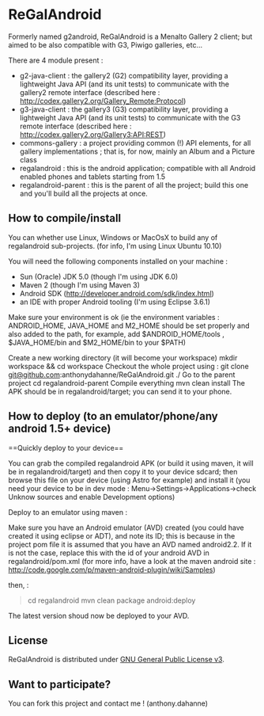 ReGalAndroid
=============

Formerly named g2android, ReGalAndroid is a Menalto Gallery 2 client; but aimed to be also compatible with G3, Piwigo galleries, etc...

There are 4 module present :

- g2-java-client : the gallery2 (G2) compatibility layer, providing a lightweight Java API (and its unit tests) to communicate with the gallery2 remote interface (described here : http://codex.gallery2.org/Gallery_Remote:Protocol)
- g3-java-client : the gallery3 (G3) compatibility layer, providing a lightweight Java API (and its unit tests) to communicate with the G3 remote interface (described here : http://codex.gallery2.org/Gallery3:API:REST)
- commons-gallery : a project providing common (!) API elements, for all gallery implementations ; that is, for now, mainly an Album and a Picture class
- regalandroid : this is the android application; compatible with all Android enabled phones and tablets starting from 1.5
- regalandroid-parent : this is the parent of all the project; build this one and you'll build all the projects at once.

How to compile/install
----------------------

You can whether use Linux, Windows or MacOsX to build any of regalandroid sub-projects. (for info, I'm using Linux Ubuntu 10.10)

You will need the following components installed on your machine :

- Sun (Oracle) JDK 5.0 (though I'm using JDK 6.0)
- Maven 2 (though I'm using Maven 3)
- Android SDK (http://developer.android.com/sdk/index.html)
- an IDE with proper Android tooling (I'm using Eclipse 3.6.1)

Make sure your environment is ok (ie the environment variables : ANDROID_HOME, JAVA_HOME and M2_HOME should be set properly and also added to the path, for example, add $ANDROID_HOME/tools , $JAVA_HOME/bin and $M2_HOME/bin to your $PATH)

Create a new working directory (it will become your workspace)
	mkdir workspace && cd workspace
Checkout the whole project using :
	git clone git@github.com:anthonydahanne/ReGalAndroid.git ./
Go to the parent project
	cd regalandroid-parent
Compile everything
	mvn clean install
The APK should be in regalandroid/target; you can send it to your phone.


How to deploy (to an emulator/phone/any android 1.5+ device)
------------------------------------------------------------

==Quickly deploy to your device==

You can grab the compiled regalandroid APK (or build it using maven, it will be in regalandroid/target) and then copy it to your device sdcard; then browse this file on your device (using Astro for example) and install it (you need your device to be in dev mode : Menu->Settings->Applications->check Unknow sources and enable Development options)

Deploy to an emulator using maven :

Make sure you have an Android emulator (AVD) created (you could have created it using eclipse or ADT), and note its ID; this is because in the project pom file it is assumed that you have an AVD named android2.2.
If it is not the case, replace this with the id of your android AVD in regalandroid/pom.xml (for more info, have a look at the maven android site : http://code.google.com/p/maven-android-plugin/wiki/Samples)

then, :

>cd regalandroid
>mvn clean package android:deploy

The latest version shoud now be deployed to your AVD.

License
-------

ReGalAndroid is distributed under [GNU General Public License v3](http://www.gnu.org/licenses/gpl-3.0.html).

Want to participate?
--------------------

You can fork this project and contact me ! (anthony.dahanne)


